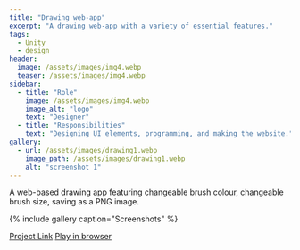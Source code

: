 ```yaml
---
title: "Drawing web-app"
excerpt: "A drawing web-app with a variety of essential features."
tags:
  - Unity
  - design
header:
  image: /assets/images/img4.webp
  teaser: /assets/images/img4.webp
sidebar:
  - title: "Role"
    image: /assets/images/img4.webp
    image_alt: "logo"
    text: "Designer"
  - title: "Responsibilities"
    text: "Designing UI elements, programming, and making the website."
gallery:
  - url: /assets/images/drawing1.webp
    image_path: /assets/images/drawing1.webp
    alt: "screenshot 1"
---
```

A web-based drawing app featuring changeable brush colour, changeable brush size, saving as a PNG image.

{% include gallery caption="Screenshots" %}

<a href="https://github.com/oreoadidas/Drawing-Application-With-Save-Feature" class="btn btn--primary">Project Link</a>
<a href="https://adamalbsoul.github.io/Unity-Paint-WebGL/" class="btn btn--secondary">Play in browser</a>
